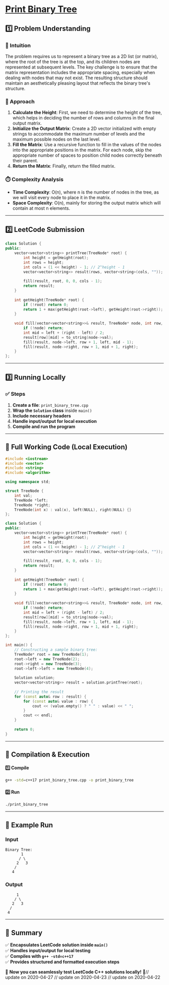 # **[Print Binary Tree](https://leetcode.com/problems/print-binary-tree/description/)**  

## **1️⃣ Problem Understanding**  
### **📌 Intuition**  
The problem requires us to represent a binary tree as a 2D list (or matrix), where the root of the tree is at the top, and its children nodes are represented at subsequent levels. The key challenge is to ensure that the matrix representation includes the appropriate spacing, especially when dealing with nodes that may not exist. The resulting structure should maintain an aesthetically pleasing layout that reflects the binary tree's structure.

### **🚀 Approach**  
1. **Calculate the Height**: First, we need to determine the height of the tree, which helps in deciding the number of rows and columns in the final output matrix.
2. **Initialize the Output Matrix**: Create a 2D vector initialized with empty strings to accommodate the maximum number of levels and the maximum possible nodes on the last level.
3. **Fill the Matrix**: Use a recursive function to fill in the values of the nodes into the appropriate positions in the matrix. For each node, skip the appropriate number of spaces to position child nodes correctly beneath their parent.
4. **Return the Matrix**: Finally, return the filled matrix.

### **⏱️ Complexity Analysis**  
- **Time Complexity**: O(n), where n is the number of nodes in the tree, as we will visit every node to place it in the matrix.
- **Space Complexity**: O(n), mainly for storing the output matrix which will contain at most n elements.

---  

## **2️⃣ LeetCode Submission**  
```cpp
class Solution {
public:
    vector<vector<string>> printTree(TreeNode* root) {
        int height = getHeight(root);
        int rows = height;
        int cols = (1 << height) - 1; // 2^height - 1
        vector<vector<string>> result(rows, vector<string>(cols, ""));
        
        fill(result, root, 0, 0, cols - 1);
        return result;
    }
    
    int getHeight(TreeNode* root) {
        if (!root) return 0;
        return 1 + max(getHeight(root->left), getHeight(root->right));
    }
    
    void fill(vector<vector<string>>& result, TreeNode* node, int row, int left, int right) {
        if (!node) return;
        int mid = left + (right - left) / 2;
        result[row][mid] = to_string(node->val);
        fill(result, node->left, row + 1, left, mid - 1);
        fill(result, node->right, row + 1, mid + 1, right);
    }
};  
```  

---  

## **3️⃣ Running Locally**  
### **✅ Steps**  
1. **Create a file**: `print_binary_tree.cpp`  
2. **Wrap the `Solution` class** inside `main()`  
3. **Include necessary headers**  
4. **Handle input/output for local execution**  
5. **Compile and run the program**  

---  

## **📝 Full Working Code (Local Execution)**  
```cpp
#include <iostream>
#include <vector>
#include <string>
#include <algorithm>

using namespace std;

struct TreeNode {
    int val;
    TreeNode *left;
    TreeNode *right;
    TreeNode(int x) : val(x), left(NULL), right(NULL) {}
};

class Solution {
public:
    vector<vector<string>> printTree(TreeNode* root) {
        int height = getHeight(root);
        int rows = height;
        int cols = (1 << height) - 1; // 2^height - 1
        vector<vector<string>> result(rows, vector<string>(cols, ""));
        
        fill(result, root, 0, 0, cols - 1);
        return result;
    }
    
    int getHeight(TreeNode* root) {
        if (!root) return 0;
        return 1 + max(getHeight(root->left), getHeight(root->right));
    }
    
    void fill(vector<vector<string>>& result, TreeNode* node, int row, int left, int right) {
        if (!node) return;
        int mid = left + (right - left) / 2;
        result[row][mid] = to_string(node->val);
        fill(result, node->left, row + 1, left, mid - 1);
        fill(result, node->right, row + 1, mid + 1, right);
    }
};

int main() {
    // Constructing a sample binary tree:
    TreeNode* root = new TreeNode(1);
    root->left = new TreeNode(2);
    root->right = new TreeNode(3);
    root->left->left = new TreeNode(4);
    
    Solution solution;
    vector<vector<string>> result = solution.printTree(root);
    
    // Printing the result
    for (const auto& row : result) {
        for (const auto& value : row) {
            cout << (value.empty() ? " " : value) << " ";
        }
        cout << endl;
    }
    
    return 0;
}  
```  

---  

## **🔧 Compilation & Execution**  
#### **1️⃣ Compile**  
```bash
g++ -std=c++17 print_binary_tree.cpp -o print_binary_tree
```  

#### **2️⃣ Run**  
```bash
./print_binary_tree
```  

---  

## **🎯 Example Run**  
### **Input**  
```
Binary Tree:
       1
      / \
     2   3
    /
   4
```  
### **Output**  
```
     1     
    / \    
   2   3   
  /       
 4       
```  

---  

## **📌 Summary**  
✅ **Encapsulates LeetCode solution inside `main()`**  
✅ **Handles input/output for local testing**  
✅ **Compiles with `g++ -std=c++17`**  
✅ **Provides structured and formatted execution steps**  

🚀 **Now you can seamlessly test LeetCode C++ solutions locally!** 🚀// update on 2020-04-27
// update on 2020-04-23
// update on 2020-04-22
